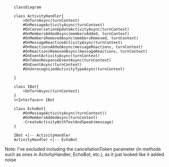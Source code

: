 ```mermaid
    classDiagram
    
    class ActivityHandler{
        +OnTurnAsync(turnContext)
        #OnMessageActivityAsync(turnContext)
        #OnConversationUpdateActivityAsync(turnContext)
        #OnMembersAddedAsync(membersAdded, turnContext)
        #OnMembersRemovedAsync(membersRemoved, turnContext)
        #OnMessageReactionActivityAsync(turnContext)
        #OnReactionsAddedAsync(messageReactions, turnContext)
        #OnReactionsRemovedAsync(messageReactions, turnContext)
        #OnEventActivityAsync(turnContext)
        #OnTokenResponseEventAsync(turnContext)
        #OnEventAsync(turnContext)
        #OnUnrecognizedActivityTypeAsync(turnContext)

    }

    class IBot{
        +OnTurnAsync(turnContext)
    }
    <<Interface>> IBot

    class EchoBot{
        #OnMessageActivityAsync(turnContext))
        #OnMembersAddedAsync(turnContext)
        -CreateActivityWithTextAndSpeak(message)
    }

    IBot <|-- ActivityHandler
    ActivityHandler <|-- EchoBot
```

Note: I've excluded including the cancellationToken parameter (in methods such as ones in ActivityHandler, EchoBot, etc.), as it just looked like it added noise